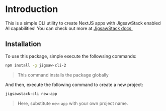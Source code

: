 # Introduction

This is a simple CLI utility to create NextJS apps with JigsawStack enabled AI capabilities! You can check out more at [JigsawStack docs.](https://docs.jigsawstack.com/introduction)

## Installation

To use this package, simple execute the followsing commands:

```bash
npm install -g jigsaw-cli-2
```
> This command installs the package globally

And then, execute the following command to create a new project:

```bash
jigsawstack-cli new-app 
```

> Here, substitute `new-app` with your own project name.